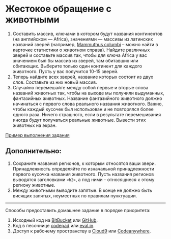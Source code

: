 # Жестокое обращение с животными

1. Составить массив, ключами в котором будут названия континентов (на английском — Africa), значениями — массивы из латинских названий зверей (например, [Mammuthus columbi](https://ru.wikipedia.org/wiki/%D0%9C%D0%B0%D0%BC%D0%BE%D0%BD%D1%82_%D0%9A%D0%BE%D0%BB%D1%83%D0%BC%D0%B1%D0%B0) – можно найти в карточке статистики о животном справа). Найдите различных зверей и составьте массив так, чтобы для ключа Africa у вас значением был бы массив из зверей, там обитавших или обитающих. Выберите только один континент для каждого животного. Пусть у вас получится 10-15 зверей.
2. Теперь найдите всех зверей, название которых состоит из двух слов. Составьте из них новый массив.
3. Случайно перемешайте между собой первые и вторые слова названий животных так, чтобы на выходе мы получили выдуманных, фантазийных животных. Название фантазийного животного должно начинаться с первого слова реального названия животного. Важно, чтобы каждый кусочек был использован и не повторялся более одного раза. Ничего страшного, если в результате перемешивания иногда будут получаться реальные животные. Вывести этих животных на экран.

[Пример выполнения задания](http://university.netology.ru/u/kopylov/samples/animals.php)

## Дополнительно:

1. Сохраните названия регионов, к которым относятся ваши звери. Принадлежность определяйте по изначальной принадлежности первого кусочка названия животного. Пусть названия регионов выводятся заголовками `<h2>`, а под ними – относящиеся к этому региону животные.
2. Между животными выводите запятые. В конце не должно быть висящих запятых, неуместных по правилам пунктуации.

---

Способы предоставить домашнее задание в порядке приоритета:
1. Исходный код на [BitBucket](https://bitbucket.org/) или [GitHub](https://github.com/).
2. Код в песочнице [codepad](http://codepad.org/) или [eval.in](https://eval.in/).
3. Доступ к рабочему пространству в [Cloud9](https://c9.io/) или [Сodeanywhere](https://codeanywhere.com/).
